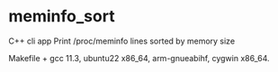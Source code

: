 # meminfo_sort
C++ cli app 
Print /proc/meminfo lines sorted by memory size

Makefile + gcc 11.3,
ubuntu22 x86_64,
arm-gnueabihf,
cygwin x86_64.